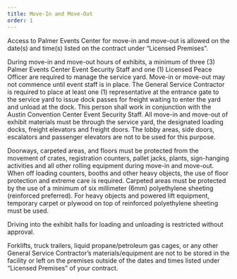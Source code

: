 ```yaml
---
title: Move-In and Move-Out
order: 1
---
```


Access to Palmer Events Center for move-in and move-out is allowed on the date(s) and time(s) listed on the contract under “Licensed Premises”.

During move-in and move-out hours of exhibits, a minimum of three (3) Palmer Events Center Event Security Staff and one (1) Licensed Peace Officer are required to manage the service yard. Move-in or move-out may not commence until event staff is in place. The General Service Contractor is required to place at least one (1) representative at the entrance gate to the service yard to issue dock passes for freight waiting to enter the yard and unload at the dock. This person shall work in conjunction with the Austin Convention Center Event Security Staff. All move-in and move-out of exhibit materials must be through the service yard, the designated loading docks, freight elevators and freight doors. The lobby areas, side doors, escalators and passenger elevators are not to be used for this purpose.

Doorways, carpeted areas, and floors must be protected from the movement of crates, registration counters, pallet jacks, plants, sign-hanging activities and all other rolling equipment during move-in and move-out. When off loading counters, booths and other heavy objects, the use of floor protection and extreme care is required. Carpeted areas must be protected by the use of a minimum of six millimeter (6mm) polyethylene sheeting (reinforced preferred). For heavy objects and powered lift equipment, temporary carpet or plywood on top of reinforced polyethylene sheeting must be used.
                    
Driving into the exhibit halls for loading and unloading is restricted without approval.

Forklifts, truck trailers, liquid propane/petroleum gas cages, or any other General Service Contractor’s materials/equipment are not to be stored in the facility or left on the premises outside of the dates and times listed under “Licensed Premises” of your contract.
